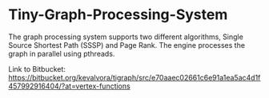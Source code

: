 # Tiny-Graph-Processing-System
The graph processing system supports two different algorithms, Single Source Shortest Path (SSSP) and Page Rank. The engine processes the graph in parallel using pthreads.

Link to Bitbucket: https://bitbucket.org/kevalvora/tigraph/src/e70aaec02661c6e91a1ea5ac4d1f457992916404/?at=vertex-functions
